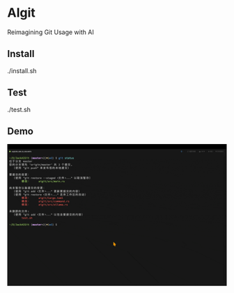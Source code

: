 # AIgit

Reimagining Git Usage with AI

## Install

./install.sh

## Test

./test.sh

## Demo

![aigit_commit_usage](images/aigit_commit_usage.gif)